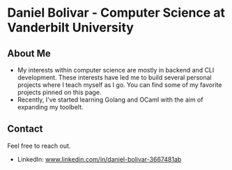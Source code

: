 # Daniel Bolivar - Computer Science at Vanderbilt University
## About Me
- My interests within computer science are mostly in backend and CLI development. These interests have led me to build several personal projects where I teach myself as I go. You can find some of my favorite projects pinned on this page.
- Recently, I've started learning Golang and OCaml with the aim of expanding my toolbelt.

## Contact
Feel free to reach out.

- LinkedIn: www.linkedin.com/in/daniel-bolivar-3667481ab
